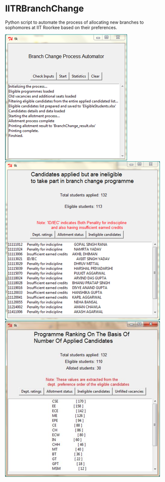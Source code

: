 # IITRBranchChange
Python script to automate the process of allocating new branches to sophomores at IIT Roorkee based on their preferences.

![alt text](https://github.com/jagannath93/IITRBranchChange/blob/master/bc1.png)
![alt text](https://github.com/jagannath93/IITRBranchChange/blob/master/bc2.png)
![alt text](https://github.com/jagannath93/IITRBranchChange/blob/master/bc3.jpg)
